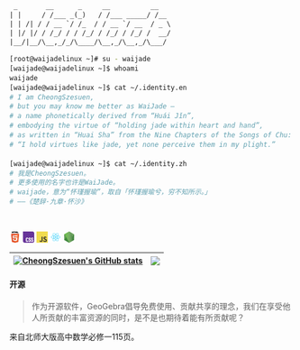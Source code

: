 ```
 _       __      _     __          __   
| |     / /___ _(_)   / /___ _____/ /__ 
| | /| / / __ `/ /_  / / __ `/ __  / _ \
| |/ |/ / /_/ / / /_/ / /_/ / /_/ /  __/
|__/|__/\__,_/_/\____/\__,_/\__,_/\___/                                                                 
```
```bash
[root@waijadelinux ~]# su - waijade
[waijade@waijadelinux ~]$ whoami
waijade
[waijade@waijadelinux ~]$ cat ~/.identity.en
# I am CheongSzesuen,  
# but you may know me better as WaiJade —  
# a name phonetically derived from “Huái Jǐn”,  
# embodying the virtue of “holding jade within heart and hand”,  
# as written in “Huai Sha” from the Nine Chapters of the Songs of Chu:  
# “I hold virtues like jade, yet none perceive them in my plight.”

[waijade@waijadelinux ~]$ cat ~/.identity.zh
# 我是CheongSzesuen。
# 更多使用的名字也许是WaiJade。
# waijade，意为“怀瑾握瑜”，取自「怀瑾握瑜兮，穷不知所示。」
# ——《楚辞·九章·怀沙》

```

<br />

<code><img height="20" alt="html" src="https://raw.githubusercontent.com/github/explore/main/topics/html/html.png"></code>
<code><img height="20" alt="css" src="https://raw.githubusercontent.com/github/explore/main/topics/css/css.png"></code>
<code><img height="20" alt="javascript" src="https://raw.githubusercontent.com/github/explore/main/topics/javascript/javascript.png"></code>
<code><img height="20" alt="react" src="https://raw.githubusercontent.com/github/explore/main/topics/react/react.png"></code>
<code><img height="20" alt="nodejs" src="https://raw.githubusercontent.com/github/explore/main/topics/nodejs/nodejs.png"></code>

| <a href="https://github.com/CheongSzesuen/github-readme-stats"><img align="center" src="https://github-readme-stats.vercel.app/api?username=CheongSzesuen&show_icons=true&include_all_commits=true&theme=buefy&hide_border=true" alt="CheongSzesuen's GitHub stats" /></a> | <a href="https://github.com/CheongSzesuen/github-readme-stats"><img align="center" src="https://github-readme-stats.vercel.app/api/top-langs/?username=CheongSzesuen&layout=compact&theme=buefy&hide_border=true" /></a> |
| ------------- | ------------- |

#### 开源
>作为开源软件，GeoGebra倡导免费使用、贡献共享的理念，我们在享受他人所贡献的丰富资源的同时，是不是也期待着能有所贡献呢？

来自北师大版高中数学必修一115页。

